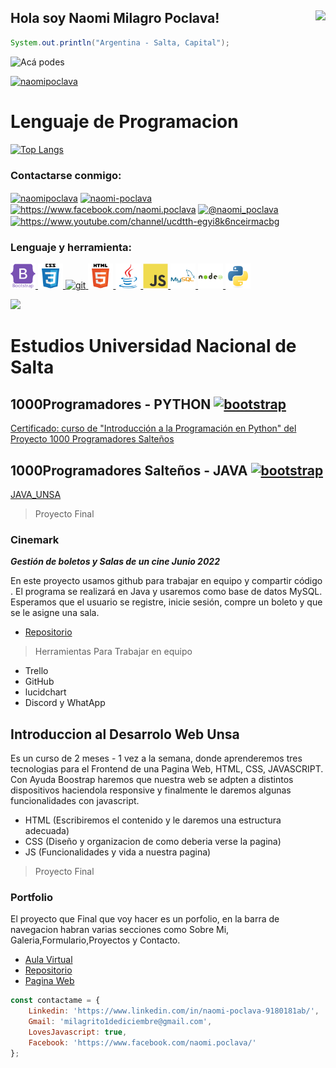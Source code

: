 ## Hola soy Naomi Milagro Poclava! <img align="right" src="https://visitor-badge.laobi.icu/badge?page_id=naomipoclava2021">



```java
System.out.println("Argentina - Salta, Capital");
```
![Acá podes](https://volemos.nyc3.digitaloceanspaces.com/blog/wp-content/uploads/2019/05/cafayate06.jpg)
<p align="left"> <a href="https://twitter.com/naomipoclava" target="blank"><img src="https://img.shields.io/twitter/follow/naomipoclava?logo=twitter&style=for-the-badge" alt="naomipoclava" /></a> </p>

# Lenguaje de Programacion 

[![Top Langs](https://github-readme-stats.vercel.app/api/top-langs/?username=naomipoclava2021&layout=compact&theme=dracula)](https://github.com/naomipoclava2021?tab=repositories)


<h3 align="left">Contactarse conmigo:</h3>
<p align="left">
<a href="https://twitter.com/naomipoclava" target="blank"><img align="center" src="https://raw.githubusercontent.com/rahuldkjain/github-profile-readme-generator/master/src/images/icons/Social/twitter.svg" alt="naomipoclava" height="30" width="40" /></a>
<a href="https://www.linkedin.com/in/naomi-poclava-9180181ab/" target="blank"><img align="center" src="https://raw.githubusercontent.com/rahuldkjain/github-profile-readme-generator/master/src/images/icons/Social/linked-in-alt.svg" alt="naomi-poclava" height="30" width="40" /></a>
<a href="https://www.facebook.com/naomi.poclava/" target="blank"><img align="center" src="https://raw.githubusercontent.com/rahuldkjain/github-profile-readme-generator/master/src/images/icons/Social/facebook.svg" alt="https://www.facebook.com/naomi.poclava" height="30" width="40" /></a>
<a href="https://www.instagram.com/naomi_poclava/?hl=es-la" target="blank"><img align="center" src="https://raw.githubusercontent.com/rahuldkjain/github-profile-readme-generator/master/src/images/icons/Social/instagram.svg" alt="@naomi_poclava" height="30" width="40" /></a>
<a href="https://www.youtube.com/channel/UCDtTH-eGYi8K6nCEIrmacbg" target="blank"><img align="center" src="https://raw.githubusercontent.com/rahuldkjain/github-profile-readme-generator/master/src/images/icons/Social/youtube.svg" alt="https://www.youtube.com/channel/ucdtth-egyi8k6nceirmacbg" height="30" width="40" /></a>
</p>

<h3 align="left">Lenguaje y herramienta:</h3>
<p align="left"> <a href="https://getbootstrap.com" target="_blank" rel="noreferrer"> <img src="https://raw.githubusercontent.com/devicons/devicon/master/icons/bootstrap/bootstrap-plain-wordmark.svg" alt="bootstrap" width="40" height="40"/> </a> <a href="https://www.w3schools.com/css/" target="_blank" rel="noreferrer"> <img src="https://raw.githubusercontent.com/devicons/devicon/master/icons/css3/css3-original-wordmark.svg" alt="css3" width="40" height="40"/> </a> <a href="https://git-scm.com/" target="_blank" rel="noreferrer"> <img src="https://www.vectorlogo.zone/logos/git-scm/git-scm-icon.svg" alt="git" width="40" height="40"/> </a> <a href="https://www.w3.org/html/" target="_blank" rel="noreferrer"> <img src="https://raw.githubusercontent.com/devicons/devicon/master/icons/html5/html5-original-wordmark.svg" alt="html5" width="40" height="40"/> </a> <a href="https://www.java.com" target="_blank" rel="noreferrer"> <img src="https://raw.githubusercontent.com/devicons/devicon/master/icons/java/java-original.svg" alt="java" width="40" height="40"/> </a> <a href="https://developer.mozilla.org/en-US/docs/Web/JavaScript" target="_blank" rel="noreferrer"> <img src="https://raw.githubusercontent.com/devicons/devicon/master/icons/javascript/javascript-original.svg" alt="javascript" width="40" height="40"/> </a> <a href="https://www.mysql.com/" target="_blank" rel="noreferrer"> <img src="https://raw.githubusercontent.com/devicons/devicon/master/icons/mysql/mysql-original-wordmark.svg" alt="mysql" width="40" height="40"/> </a> <a href="https://nodejs.org" target="_blank" rel="noreferrer"> <img src="https://raw.githubusercontent.com/devicons/devicon/master/icons/nodejs/nodejs-original-wordmark.svg" alt="nodejs" width="40" height="40"/> </a> <a href="https://www.python.org" target="_blank" rel="noreferrer"> <img src="https://raw.githubusercontent.com/devicons/devicon/master/icons/python/python-original.svg" alt="python" width="40" height="40"/> </a> </p>
<img  height="390px"  src="https://raw.githubusercontent.com/abhisheknaiidu/abhisheknaiidu/master/code.gif">

# Estudios Universidad Nacional de Salta
## 1000Programadores - PYTHON <a href="https://moodlerec.unsa.edu.ar/course/view.php?id=324" target="_blank" rel="noreferrer"> <img src="https://user-images.githubusercontent.com/95596561/164779716-a30060dc-9a1d-49a7-bd59-d137b7403474.jpg" alt="bootstrap" width="35" height="35"/> </a>


[Certificado: curso de "Introducción a la
Programación en Python" del Proyecto 1000 Programadores Salteños ](https://drive.google.com/drive/folders/1YF3C3FjOf9_HMze4rnlqPxAI2rrug_Zm)

## 1000Programadores Salteños - JAVA <a href="https://moodlerec.unsa.edu.ar/course/view.php?id=325" target="_blank" rel="noreferrer"> <img src="https://user-images.githubusercontent.com/95596561/164314498-01516591-7cf1-4bc6-ada2-38b5d1409b54.png" alt="bootstrap" width="35" height="35"/> </a>
[JAVA_UNSA](https://github.com/naomipoclava2021/JAVA_UNSA)
>Proyecto Final

### Cinemark

***Gestión de boletos y Salas de un cine
Junio 2022***

En este proyecto usamos github para trabajar en equipo y compartir código . El programa se realizará en Java y usaremos como base de datos MySQL. Esperamos que el usuario se registre, inicie sesión, compre un boleto y que se le asigne una sala.

* [Repositorio](https://github.com/Eramirez155/cinemar_CM3_JAVA)

>Herramientas Para Trabajar en equipo

* Trello
* GitHub
* lucidchart
* Discord y WhatApp



## Introduccion al Desarrolo Web Unsa
Es un curso de 2 meses - 1 vez a la semana, donde aprenderemos tres tecnologias para el Frontend de una Pagina Web, HTML, CSS, JAVASCRIPT. Con Ayuda Boostrap haremos que nuestra web se adpten a distintos dispositivos haciendola responsive y finalmente le daremos algunas funcionalidades con javascript.
* HTML (Escribiremos el contenido y le daremos una estructura adecuada)
* CSS (Diseño y organizacion de como deberia verse la pagina)
* JS (Funcionalidades y vida a nuestra pagina)

>Proyecto Final

### Portfolio
El proyecto que Final que voy hacer es un porfolio, en la barra de navegacion habran varias secciones como Sobre Mi, Galeria,Formulario,Proyectos y Contacto.
* [Aula Virtual](https://exavirtual.unsa.edu.ar/course/search.php?areaids=core_course-course&q=Introducci%C3%B3n+al+Desarrollo+Web)
* [Repositorio](https://github.com/naomipoclava2021/unsa-desarrollo-web)
* [Pagina Web](https://naomipoclava2021.github.io/unsa-desarrollo-web/)



```javascript
const contactame = {
    Linkedin: 'https://www.linkedin.com/in/naomi-poclava-9180181ab/',
    Gmail: 'milagrito1dediciembre@gmail.com',
    LovesJavascript: true,
    Facebook: 'https://www.facebook.com/naomi.poclava/'
};
```

